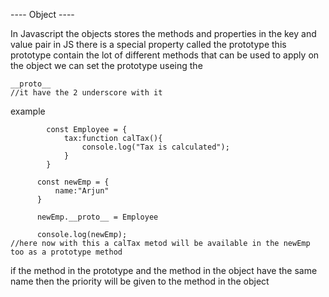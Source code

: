 ---- Object ----

In Javascript the objects stores the methods and properties in the key and value pair
in JS there is a special property called the prototype
this prototype contain the lot of different methods that can be used to apply on the object
we can set the prototype useing the 
```
__proto__
//it have the 2 underscore with it 
```
example
```
        const Employee = {
            tax:function calTax(){
                console.log("Tax is calculated");
            }
        }

      const newEmp = {
          name:"Arjun"
      }

      newEmp.__proto__ = Employee

      console.log(newEmp);
//here now with this a calTax metod will be available in the newEmp too as a prototype method

```

if the method in the prototype and the method in the object have the same name then the priority will be given to the method in the object


